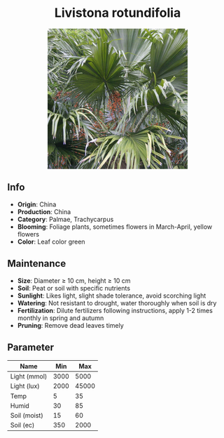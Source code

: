 <h1 align='center'>Livistona rotundifolia</h1>
<p align="center">
    <img 
        align='center'
        width='320'
        src="../images/livistona rotundifolia.png" 
        alt='Livistona rotundifolia' />
</p>

## Info

 - **Origin**: China
 - **Production**: China
 - **Category**: Palmae, Trachycarpus
 - **Blooming**: Foliage plants, sometimes flowers in March-April, yellow flowers
 - **Color**: Leaf color green

## Maintenance

 - **Size**: Diameter ≥ 10 cm, height ≥ 10 cm
 - **Soil**: Peat or soil with specific nutrients
 - **Sunlight**: Likes light, slight shade tolerance, avoid scorching light
 - **Watering**: Not resistant to drought, water thoroughly when soil is dry
 - **Fertilization**: Dilute fertilizers following instructions, apply 1-2 times monthly in spring and autumn
 - **Pruning**: Remove dead leaves timely

## Parameter

| Name         | Min  | Max   |
|--------------|------|-------|
| Light (mmol) | 3000 | 5000  |
| Light (lux)  | 2000 | 45000 |
| Temp         | 5    | 35    |
| Humid        | 30   | 85    |
| Soil (moist) | 15   | 60    |
| Soil (ec)    | 350  | 2000  |